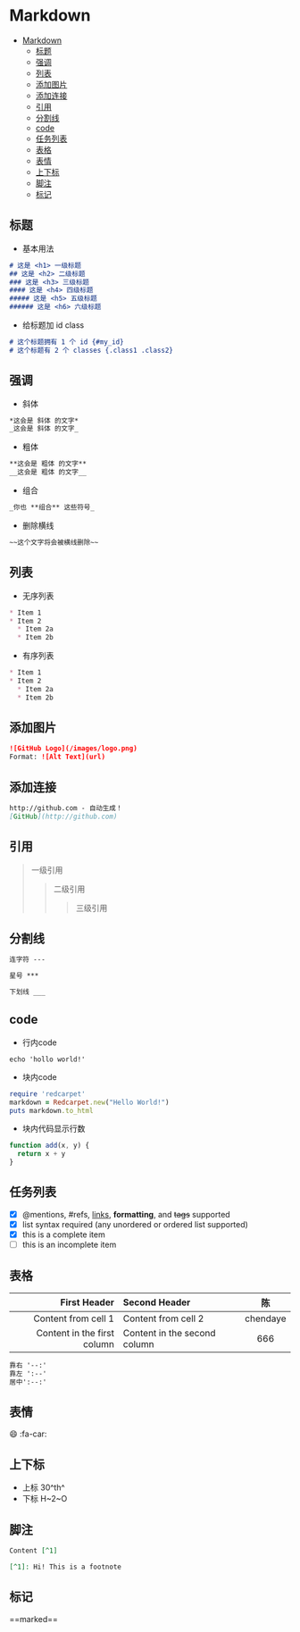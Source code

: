 # Markdown
<!-- TOC -->

- [Markdown](#markdown)
    - [标题](#标题)
    - [强调](#强调)
    - [列表](#列表)
    - [添加图片](#添加图片)
    - [添加连接](#添加连接)
    - [引用](#引用)
    - [分割线](#分割线)
    - [code](#code)
    - [任务列表](#任务列表)
    - [表格](#表格)
    - [表情](#表情)
    - [上下标](#上下标)
    - [脚注](#脚注)
    - [标记](#标记)

<!-- /TOC -->
## 标题

- 基本用法

```markdown
# 这是 <h1> 一级标题
## 这是 <h2> 二级标题
### 这是 <h3> 三级标题
#### 这是 <h4> 四级标题
##### 这是 <h5> 五级标题
###### 这是 <h6> 六级标题
```

- 给标题加 id class

```markdown
# 这个标题拥有 1 个 id {#my_id}
# 这个标题有 2 个 classes {.class1 .class2}
```

## 强调

- 斜体

```markdown
*这会是 斜体 的文字*
_这会是 斜体 的文字_
```

- 粗体

```markdown
**这会是 粗体 的文字**
__这会是 粗体 的文字__
```

- 组合

```markdown
_你也 **组合** 这些符号_
```

- 删除横线

```markdown
~~这个文字将会被横线删除~~
```

## 列表

- 无序列表

```markdown
* Item 1
* Item 2
  * Item 2a
  * Item 2b
```

- 有序列表

```markdown
* Item 1
* Item 2
  * Item 2a
  * Item 2b
```

## 添加图片

```markdown
![GitHub Logo](/images/logo.png)
Format: ![Alt Text](url)
```

## 添加连接

```markdown
http://github.com - 自动生成！
[GitHub](http://github.com)
```

## 引用

> 一级引用
>> 二级引用
>>> 三级引用

## 分割线

```markdown
连字符 ---

星号 ***

下划线 ___
```

## code

- 行内code

`echo 'hollo world!'`

- 块内code

```ruby {.class1 .class}
require 'redcarpet'
markdown = Redcarpet.new("Hello World!")
puts markdown.to_html
```

- 块内代码显示行数

```javascript {.line-numbers}
function add(x, y) {
  return x + y
}
```

## 任务列表

- [x] @mentions, #refs, [links](), **formatting**, and <del>tags</del> supported
- [x] list syntax required (any unordered or ordered list supported)
- [x] this is a complete item
- [ ] this is an incomplete item

## 表格

First Header | Second Header | 陈
------------: | :------------- | :----------:
Content from cell 1 | Content from cell 2 | chendaye
Content in the first column | Content in the second column | 666

```markdown
靠右 '--:' 
靠左 ':--' 
居中':--:' 
```

## 表情

:smile:
:fa-car:

## 上下标

- 上标 30^th^
- 下标 H~2~O

## 脚注

```markdown
Content [^1]

[^1]: Hi! This is a footnote
```

## 标记

==marked==

